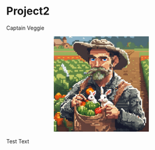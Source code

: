 # Project2
Captain Veggie
<div align="center">
    <img src="./Cover.png" alt="cover" style="width: 50%;">
</div>

Test Text